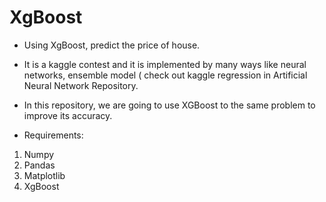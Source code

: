# XgBoost

* Using XgBoost, predict the price of house.
* It is a kaggle contest and it is implemented by many ways like neural networks, ensemble model ( check out kaggle regression in Artificial Neural Network Repository.

* In this repository, we are going to use XGBoost to the same problem to improve its accuracy.

* Requirements:
1) Numpy
2) Pandas
3) Matplotlib
4) XgBoost
